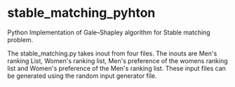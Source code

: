# stable_matching_pyhton
Python Implementation of Gale–Shapley algorithm for Stable matching problem.

The stable_matching.py takes inout from four files. The inouts are Men's ranking List, Women's ranking list, Men's preference of the womens ranking list and Women's preference of the Men's ranking list.
These input files can be generated using the random input generator file.
